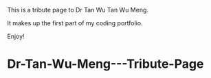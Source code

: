 This is a tribute page to Dr Tan Wu Tan Wu Meng.

It makes up the first part of my coding portfolio.

Enjoy! 
# Dr-Tan-Wu-Meng---Tribute-Page
